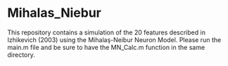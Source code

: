 # Mihalas_Niebur
This repository contains a simulation of the 20 features described in Izhikevich (2003) using the Mihalaş-Neibur Neuron Model.
Please run the main.m file and be sure to have the MN_Calc.m function in the same directory. 
